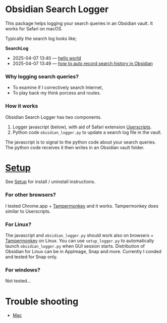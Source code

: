 # Obsidian Search Logger

This package helps logging your search queries in an Obsidian vault. It works for Safari on macOS.

Typically the search log looks like;

  **SearchLog**
  - 2025-04-07 13:40 — [hello world](https://www.google.com/search?client=safari&rls=en&q=hello+world&ie=UTF-8&oe=UTF-8)
  - 2025-04-07 13:49 — [how to auto record search history in Obsidian](https://www.google.com/search?q=how+to+auto+record+search+history+in+Obsidian)

### Why logging search queries?

- To examine if I correctively search Internet,
- To play back my think porcess and routes.
### How it works

Obsidian Search Logger has two components.

1. Logger javascript (below), with aid of Safari extension [Userscripts](https://apps.apple.com/jp/app/userscripts/id1463298887).
2. Python code `obsidian_logger.py` to update a search log file in the vault.

The javascript is to signal to the python code about your search queries. 
The python code receives it then writes in an Obsidian vault folder.

# [Setup](Docs/Setup.md)

See [Setup](Docs/Setup.md) for install / uninstall instructions.
### For other browsers?

I tested Chrome.app + [Tampermonkey](https://www.tampermonkey.net) and it works. Tampermonkey does similar to Userscripts.

### For Linux?

The javascript and `obsidian_logger.py` should work also on browsers + [Tampermonkey](https://www.tampermonkey.net) on Linux. You can use `setup_logger.py` to automatically launch `obsidian_logger.py` when GUI session starts.
Distribution of Obsidian for Linux can be in AppImage, Snap and more. Currently I conded and tested for Snap only.

### For windows?

Not tested...

# Trouble shooting
- [Mac](Trouble_shooting_macos.md)